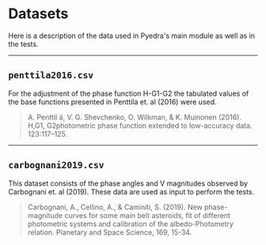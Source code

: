 # Datasets
Here is a description of the data used in Pyedra's main module as well as in the tests.

--------------------------------------------------
## `penttila2016.csv`
For the adjustment of the phase function H-G1-G2 the tabulated values of the base functions presented in Penttila et. al (2016) were used.

> A. Penttil ̈a,  V. G. Shevchenko, O. Wilkman, & K. Muinonen (2016). H,G1, G2photometric phase function
> extended to low-accuracy data. 123:117–125.

--------------------------------------------------
##  `carbognani2019.csv`
This dataset consists of the phase angles and V magnitudes observed by Carbognani et. al (2019). These data are used as input to perform the tests. 

> Carbognani, A., Cellino, A., & Caminiti, S. (2019). New phase-magnitude curves for some main belt asteroids, 
> fit of different photometric systems and calibration of the albedo-Photometry relation. 
> Planetary and Space Science, 169, 15-34.
